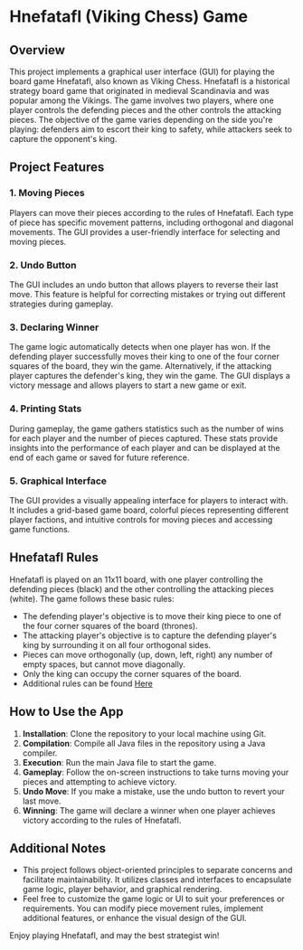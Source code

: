 # Hnefatafl (Viking Chess) Game

## Overview
This project implements a graphical user interface (GUI) for playing the board game Hnefatafl, also known as Viking Chess. Hnefatafl is a historical strategy board game that originated in medieval Scandinavia and was popular among the Vikings. The game involves two players, where one player controls the defending pieces and the other controls the attacking pieces. The objective of the game varies depending on the side you're playing: defenders aim to escort their king to safety, while attackers seek to capture the opponent's king.

## Project Features
### 1. Moving Pieces
Players can move their pieces according to the rules of Hnefatafl. Each type of piece has specific movement patterns, including orthogonal and diagonal movements. The GUI provides a user-friendly interface for selecting and moving pieces.

### 2. Undo Button
The GUI includes an undo button that allows players to reverse their last move. This feature is helpful for correcting mistakes or trying out different strategies during gameplay.

### 3. Declaring Winner
The game logic automatically detects when one player has won. If the defending player successfully moves their king to one of the four corner squares of the board, they win the game. Alternatively, if the attacking player captures the defender's king, they win the game. The GUI displays a victory message and allows players to start a new game or exit.

### 4. Printing Stats
During gameplay, the game gathers statistics such as the number of wins for each player and the number of pieces captured. These stats provide insights into the performance of each player and can be displayed at the end of each game or saved for future reference.

### 5. Graphical Interface
The GUI provides a visually appealing interface for players to interact with. It includes a grid-based game board, colorful pieces representing different player factions, and intuitive controls for moving pieces and accessing game functions.

## Hnefatafl Rules
Hnefatafl is played on an 11x11 board, with one player controlling the defending pieces (black) and the other controlling the attacking pieces (white). The game follows these basic rules:
- The defending player's objective is to move their king piece to one of the four corner squares of the board (thrones).
- The attacking player's objective is to capture the defending player's king by surrounding it on all four orthogonal sides.
- Pieces can move orthogonally (up, down, left, right) any number of empty spaces, but cannot move diagonally.
- Only the king can occupy the corner squares of the board.
- Additional rules can be found [Here](https://www.mastersofgames.com/rules/hnefatafl-viking-chess-rules.htm)

## How to Use the App
1. **Installation**: Clone the repository to your local machine using Git.
2. **Compilation**: Compile all Java files in the repository using a Java compiler.
3. **Execution**: Run the main Java file to start the game.
4. **Gameplay**: Follow the on-screen instructions to take turns moving your pieces and attempting to achieve victory.
5. **Undo Move**: If you make a mistake, use the undo button to revert your last move.
6. **Winning**: The game will declare a winner when one player achieves victory according to the rules of Hnefatafl.

## Additional Notes
- This project follows object-oriented principles to separate concerns and facilitate maintainability. It utilizes classes and interfaces to encapsulate game logic, player behavior, and graphical rendering.
- Feel free to customize the game logic or UI to suit your preferences or requirements. You can modify piece movement rules, implement additional features, or enhance the visual design of the GUI.

Enjoy playing Hnefatafl, and may the best strategist win!
